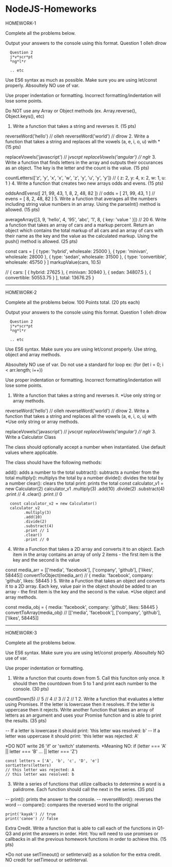 # NodeJS-Homeworks

HOMEWORK-1

Complete all the problems below.

Output your answers to the console using this format.
      Question 1
      olleh
      dlrow
      
      Question 2
      j*v*scr*pt
      *ng*l*r
      
      .. etc
Use ES6 syntax as much as possible. Make sure you are using let/const properly. Absoultely NO use of var.

Use proper indentation or formatting. Incorrect formatting/indentation will lose some points.

Do NOT use any Array or Object methods (ex. Array.reverse(), Object.keys(), etc)

1. Write a function that takes a string and reverses it. (15 pts)

reverseWord('hello') // olleh
reverseWord('world') // dlrow
2. Write a function that takes a string and replaces all the vowels (a, e, i, o, u) with * (15 pts)

replaceVowels('javascript') // j*v*scr*pt
replaceVowels('angular')    // *ng*l*r
3. Write a function that finds letters in the array and outputs their occurances as an object. The key is the letter and the count is the value. (15 pts)

countLetters(['z', 'y', 'x', 'x', 'w', 'z', 'y', 'u', 'y', 'y'])
// { z: 2, y: 4, x: 2, w: 1, u: 1 }
4. Write a function that creates two new arrays odds and evens. (15 pts)

oddsAndEvens([ 21, 99, 43, 1, 8, 2, 48, 82 ])
// odds = [ 21, 99, 43, 1 ]
// evens = [ 8, 2, 48, 82 ]
5. Write a function that averages all the numbers including string value numbers in an array. Using the parseInt() method is allowed. (15 pts)

averageArray([3, 9, 'hello', 4, '95', 'abc', '1', 8, { key: 'value ' }])
// 20
6. Write a function that takes an array of cars and a markup percent. Return an object which contains the total markup of all cars and an array of cars with their name as the key and the value as the calculated markup. Using the push() method is allowed. (25 pts)

const cars = [
  { type: 'hybrid', wholesale: 25000 },
  { type: 'minivan', wholesale: 28000 },
  { type: 'sedan', wholesale: 31500 },
  { type: 'convertible', wholesale: 45750 }
]
markupValue(cars, 10.5)

//
{ cars:
   [ { hybrid: 27625 },
     { minivan: 30940 },
     { sedan: 34807.5 },
     { convertible: 50553.75 } ],
  total: 13676.25 }
  
  ---------------------------------------------------------------------------------------------------------
  HOMEWORK-2
  
  Complete all the problems below. 100 Points total. (20 pts each)

Output your answers to the console using this format.
      Question 1
      olleh
      dlrow

      Question 2
      j*v*scr*pt
      *ng*l*r

      .. etc
Use ES6 syntax. Make sure you are using let/const properly. Use string, object and array methods.

Absoultely NO use of var. Do not use a standard for loop ex: (for (let i = 0; i < arr.length; i++))

Use proper indentation or formatting. Incorrect formatting/indentation will lose some points.

1. Write a function that takes a string and reverses it. *Use only string or array methods.

reverseWord('hello') // olleh
reverseWord('world') // dlrow
2. Write a function that takes a string and replaces all the vowels (a, e, i, o, u) with *Use only string or array methods.

replaceVowels('javascript') // j*v*scr*pt
replaceVowels('angular')    // *ng*l*r
3. Write a Calculator Class

The class should optionally accept a number when instantiated. Use default values where applicable.

The class should have the following methods:

add(): adds a number to the total 
subtract(): subtracts a number from the total 
multiply(): multiplys the total by a number 
divide(): divides the total by a number 
clear(): clears the total 
print: prints the total
      const calculator_v1 = new Calculator(2)
      calculator_v1
            .multiply(3)
            .add(10)
            .divide(2)
            .substract(4)
            .print // 4
            .clear()
            .print // 0

      const calculator_v2 = new Calculator()
      calculator_v2
            .multiply(3)
            .add(10)
            .divide(2)
            .substract(4)
            .print // 1
            .clear()
            .print // 0
4. Write a Function that takes a 2D array and converts it to an object. Each item in the array contains an array of only 2 items - the first item is the key and the second is the value

const media_arr = [['media', 'facebook'], ['company', 'github'], ['likes', 58445]]
convertToObject(media_arr)
// { media: 'facebook', company: 'github', likes: 58445 }
5. Write a Function that takes an object and converts it to a 2D array. Each key, value pair in the object should be added to an array - the first item is the key and the second is the value. *Use object and array methods.

const media_obj = { media: 'facebook', company: 'github', likes: 58445 }
convertToArray(media_obj)
// [['media', 'facebook'], ['company', 'github'], ['likes', 58445]]

-------------------------------------------------------------------------------------------------------------------

HOMEWORK-3

Complete all the problems below.

Use ES6 syntax. Make sure you are using let/const properly. Absoultely NO use of var.

Use proper indentation or formatting.

1. Write a function that counts down from 5. Call this funciton only once. It should then the countdown from 5 to 1 and print each number to the console. (30 pts)

countDown(5)
// 5
// 4
// 3
// 2
// 1
2. Write a function that evaluates a letter using Promises. If the letter is lowercase then it resolves. If the letter is uppercase then it rejects. Write another function that takes an array of letters as an argument and uses your Promise function and is able to print the results. (35 pts)

-- If a letter is lowercase it should print: 'this letter was resolved: b' 
-- If a letter was uppercase it should print: 'this letter was rejected: A'

*DO NOT write 26 'if' or 'switch' statements. 
*Meaning NO: if (letter === 'A' || letter === 'B' ... || letter === 'Z')

    const letters = ['A', 'b', 'c', 'D', 'e']
    sortLetters(letters)
    // this letter was rejected: A
    // this letter was resolved: b
3. Write a series of functions that utilize callbacks to determine a word is a palidrome. Each function should call the next in the series. (35 pts)

-- print(): prints the answer to the console. 
-- reverseWord(): reverses the word 
-- compare(): compares the reversed word to the original 

    print('kayak') // true
    print('canoe') // false
Extra Credit. Write a function that is able to call each of the functions in Q1-Q3 and print the answers in order. Hint: You will need to use promises or callbacks in all the previous homework functions in order to achieve this. (15 pts)

*Do not use setTimeout() or setInterval() as a solution for the extra credit. NO credit for setTimeout or setInterval.
